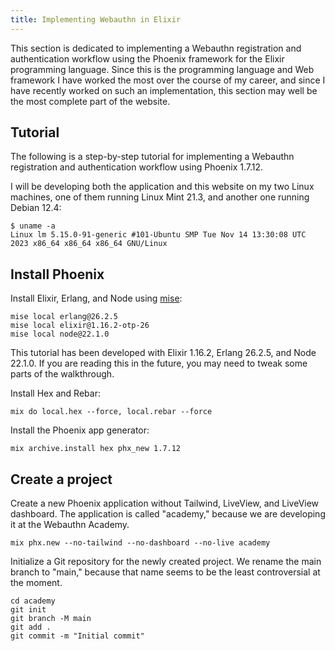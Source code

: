 ```yaml
---
title: Implementing Webauthn in Elixir
---
```


This section is dedicated to implementing a Webauthn registration and authentication workflow using the Phoenix framework for the Elixir programming language.
Since this is the programming language and Web framework I have worked the most over the course of my career, and since I have recently worked on such an implementation, this section may well be the most complete part of the website.

## Tutorial

The following is a step-by-step tutorial for implementing a Webauthn registration and authentication workflow using Phoenix 1.7.12.

I will be developing both the application and this website on my two Linux machines, one of them running Linux Mint 21.3, and another one running Debian 12.4:

```plain
$ uname -a
Linux lm 5.15.0-91-generic #101-Ubuntu SMP Tue Nov 14 13:30:08 UTC 2023 x86_64 x86_64 x86_64 GNU/Linux
```

## Install Phoenix

Install Elixir, Erlang, and Node using [mise](https://mise.jdx.dev/):

```plain
mise local erlang@26.2.5
mise local elixir@1.16.2-otp-26
mise local node@22.1.0
```

This tutorial has been developed with Elixir 1.16.2, Erlang 26.2.5, and Node 22.1.0. If you are reading this in the future, you may need to tweak some parts of the walkthrough.

Install Hex and Rebar:

```plain
mix do local.hex --force, local.rebar --force
```

Install the Phoenix app generator:

```shell
mix archive.install hex phx_new 1.7.12
```

## Create a project

Create a new Phoenix application without Tailwind, LiveView, and LiveView dashboard.
The application is called "academy," because we are developing it at the Webauthn Academy.

```shell
mix phx.new --no-tailwind --no-dashboard --no-live academy
```

Initialize a Git repository for the newly created project. We rename the main branch to "main," because that name seems to be the least controversial at the moment.

```plain
cd academy
git init
git branch -M main
git add .
git commit -m "Initial commit"
```
